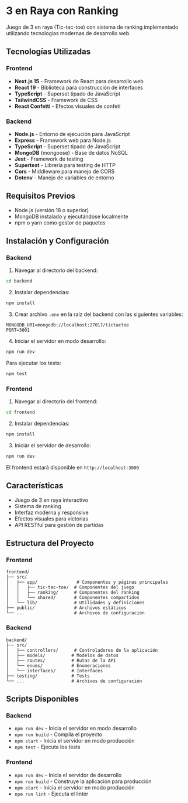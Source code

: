 # 3 en Raya con Ranking

Juego de 3 en raya (Tic-tac-toe) con sistema de ranking implementado utilizando tecnologías modernas de desarrollo web.

## Tecnologías Utilizadas

### Frontend
- **Next.js 15** - Framework de React para desarrollo web
- **React 19** - Biblioteca para construcción de interfaces
- **TypeScript** - Superset tipado de JavaScript
- **TailwindCSS** - Framework de CSS
- **React Confetti** - Efectos visuales de confeti

### Backend
- **Node.js** - Entorno de ejecución para JavaScript
- **Express** - Framework web para Node.js
- **TypeScript** - Superset tipado de JavaScript
- **MongoDB** (mongoose) - Base de datos NoSQL
- **Jest** - Framework de testing
- **Supertest** - Librería para testing de HTTP
- **Cors** - Middleware para manejo de CORS
- **Dotenv** - Manejo de variables de entorno

## Requisitos Previos
- Node.js (versión 18 o superior)
- MongoDB instalado y ejecutándose localmente
- npm o yarn como gestor de paquetes

## Instalación y Configuración

### Backend
1. Navegar al directorio del backend:
```bash
cd backend
```

2. Instalar dependencias:
```bash
npm install
```

3. Crear archivo `.env` en la raíz del backend con las siguientes variables:
```
MONGODB_URI=mongodb://localhost:27017/tictactoe
PORT=3001
```

4. Iniciar el servidor en modo desarrollo:
```bash
npm run dev
```

Para ejecutar los tests:
```bash
npm test
```

### Frontend
1. Navegar al directorio del frontend:
```bash
cd frontend
```

2. Instalar dependencias:
```bash
npm install
```

3. Iniciar el servidor de desarrollo:
```bash
npm run dev
```

El frontend estará disponible en `http://localhost:3000`

## Características
- Juego de 3 en raya interactivo
- Sistema de ranking
- Interfaz moderna y responsive
- Efectos visuales para victorias
- API RESTful para gestión de partidas

## Estructura del Proyecto

### Frontend
```
frontend/
├── src/
│   ├── app/               # Componentes y páginas principales
│   │   ├── tic-tac-toe/  # Componentes del juego
│   │   ├── ranking/      # Componentes del ranking
│   │   └── shared/       # Componentes compartidos
│   └── lib/              # Utilidades y definiciones
├── public/               # Archivos estáticos
└── ...                   # Archivos de configuración

```

### Backend
```
backend/
├── src/
│   ├── controllers/      # Controladores de la aplicación
│   ├── models/          # Modelos de datos
│   ├── routes/          # Rutas de la API
│   └── enums/           # Enumeraciones
│   └── interfaces/      # Interfaces
├── testing/             # Tests
└── ...                  # Archivos de configuración
```

## Scripts Disponibles

### Backend
- `npm run dev` - Inicia el servidor en modo desarrollo
- `npm run build` - Compila el proyecto
- `npm start` - Inicia el servidor en modo producción
- `npm test` - Ejecuta los tests

### Frontend
- `npm run dev` - Inicia el servidor de desarrollo
- `npm run build` - Construye la aplicación para producción
- `npm start` - Inicia el servidor en modo producción
- `npm run lint` - Ejecuta el linter

